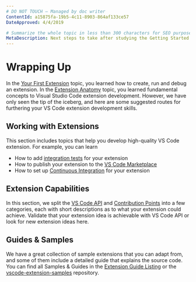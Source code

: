 ```yaml
---
# DO NOT TOUCH — Managed by doc writer
ContentId: a15875fa-19b5-4c11-8903-864af133ce57
DateApproved: 4/4/2019

# Summarize the whole topic in less than 300 characters for SEO purpose
MetaDescription: Next steps to take after studying the Getting Started section
---
```


# Wrapping Up

In the [Your First Extension](/api/get-started/your-first-extension) topic, you learned how to create, run and debug an extension. In the [Extension Anatomy](/api/get-started/extension-anatomy) topic, you learned fundamental concepts to Visual Studio Code extension development. However, we have only seen the tip of the iceberg, and here are some suggested routes for furthering your VS Code extension development skills.

## Working with Extensions

This section includes topics that help you develop high-quality VS Code extension. For example, you can learn

- How to add [integration tests](/api/working-with-extensions/testing-extension) for your extension
- How to publish your extension to the [VS Code Marketplace](https://marketplace.visualstudio.com/)
- How to set up [Continuous Integration](/api/working-with-extensions/continuous-integration) for your extension

## Extension Capabilities

In this section, we split the [VS Code API](/api/references/vscode-api) and [Contribution Points](/api/references/contribution-points) into a few categories, each with short descriptions as to what your extension could achieve. Validate that your extension idea is achievable with VS Code API or look for new extension ideas here.

## Guides & Samples

We have a great collection of sample extensions that you can adapt from, and some of them include a detailed guide that explains the source code. You can find all Samples & Guides in the [Extension Guide Listing](/api/extension-guides/overview) or the [vscode-extension-samples](https://github.com/Microsoft/vscode-extension-samples) repository.
